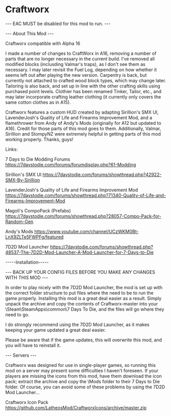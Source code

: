 # Craftworx

--- EAC MUST be disabled for this mod to run. ---

--- About This Mod ---

Craftworx compatible with Alpha 16

I made a number of changes to CraftWorx in A16, removing a number of parts that are no longer necessary in the current build. I've removed all modified blocks (inclusding Valmar's traps), as I don't see them as necessary. I may later revisit the Fuel Log, depending on how whether it seems left out after playing the new version. Carpentry is back, but currently not attached to crafted wood block types, which may change later. Tailoring is also back, and set up in line with the other crafting skills using purchased point levels. Clothier has been renamed Tinker, Tailor, etc., and may later incorporate crafting leather clothing (it currently only covers the same cotton clothes as in A15).

Craftworx features a custom HUD created by adapting Sirillion's SMX UI, LavenderJosh's Quality of Life and Firearms Improvement Mod, and a flamethrower from Andy of Andy's Mods (originally for A12 but updated to A16). Credit for those parts of this mod goes to them. Additionally, Valmar, Sirillion and StompyNZ were extremely helpful in getting parts of this mod working properly. Thanks, guys!

Links:

7 Days to Die Modding Forums
https://7daystodie.com/forums/forumdisplay.php?61-Modding

Sirillion's SMX UI
https://7daystodie.com/forums/showthread.php?42922-SMX-By-Sirillion

LavenderJosh's Quality of Life and Firearms Improvement Mod
https://7daystodie.com/forums/showthread.php?71340-Quality-of-Life-and-Firearms-Improvement-Mod

Magoli's CompoPack (Prefabs)
https://7daystodie.com/forums/showthread.php?28057-Compo-Pack-for-Random-Gen

Andy's Mods
https://www.youtube.com/channel/UCzWKM0Bt-LnX9ZLTe5FWPFg/featured

7D2D Mod Launcher
https://7daystodie.com/forums/showthread.php?48537-The-7D2D-Mod-Launcher-A-Mod-Launcher-for-7-Days-to-Die

-----Installation-----

--- BACK UP YOUR CONFIG FILES BEFORE YOU MAKE ANY CHANGES WITH THIS MOD ---

In order to play nicely with the 7D2D Mod Launcher, the mod is set up with the correct folder structure to put files where the need to be to run the game properly. Installing this mod is a great deal easier as a result. Simply unpack the archive and copy the contents of Craftworx-master into your \Steam\SteamApps\common\7 Days To Die\, and the files will go where they need to go.

I do strongly recommend using the 7D2D Mod Launcher, as it makes keeping your game updated a great deal easier.

Please be aware that if the game updates, this will overwrite this mod, and you will have to reinstall it.

--- Servers ---

Craftworx was designed for use in single-player games, so running this mod on a server may present some difficulties I haven't foreseen. If your players are missing the icons from this mod, have them download the icon pack; extract the archive and copy the \Mods folder to their 7 Days to Die folder. Of course, you can avoid some of these problems by using the 7D2D Mod Launcher...

Craftworx Icon Pack
https://github.com/LatheosMod/CraftworxIcons/archive/master.zip


	
